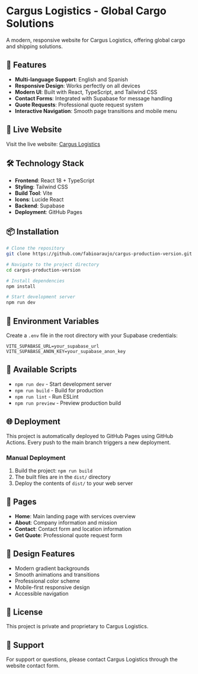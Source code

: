# Cargus Logistics - Global Cargo Solutions

A modern, responsive website for Cargus Logistics, offering global cargo and shipping solutions.

## 🌟 Features

- **Multi-language Support**: English and Spanish
- **Responsive Design**: Works perfectly on all devices
- **Modern UI**: Built with React, TypeScript, and Tailwind CSS
- **Contact Forms**: Integrated with Supabase for message handling
- **Quote Requests**: Professional quote request system
- **Interactive Navigation**: Smooth page transitions and mobile menu

## 🚀 Live Website

Visit the live website: [Cargus Logistics](https://fabioaraujo.github.io/cargus-production-version/)

## 🛠️ Technology Stack

- **Frontend**: React 18 + TypeScript
- **Styling**: Tailwind CSS
- **Build Tool**: Vite
- **Icons**: Lucide React
- **Backend**: Supabase
- **Deployment**: GitHub Pages

## 📦 Installation

```bash
# Clone the repository
git clone https://github.com/fabioaraujo/cargus-production-version.git

# Navigate to the project directory
cd cargus-production-version

# Install dependencies
npm install

# Start development server
npm run dev
```

## 🔧 Environment Variables

Create a `.env` file in the root directory with your Supabase credentials:

```env
VITE_SUPABASE_URL=your_supabase_url
VITE_SUPABASE_ANON_KEY=your_supabase_anon_key
```

## 📝 Available Scripts

- `npm run dev` - Start development server
- `npm run build` - Build for production
- `npm run lint` - Run ESLint
- `npm run preview` - Preview production build

## 🌐 Deployment

This project is automatically deployed to GitHub Pages using GitHub Actions. Every push to the main branch triggers a new deployment.

### Manual Deployment

1. Build the project: `npm run build`
2. The built files are in the `dist/` directory
3. Deploy the contents of `dist/` to your web server

## 📱 Pages

- **Home**: Main landing page with services overview
- **About**: Company information and mission
- **Contact**: Contact form and location information
- **Get Quote**: Professional quote request form

## 🎨 Design Features

- Modern gradient backgrounds
- Smooth animations and transitions
- Professional color scheme
- Mobile-first responsive design
- Accessible navigation

## 📄 License

This project is private and proprietary to Cargus Logistics.

## 🤝 Support

For support or questions, please contact Cargus Logistics through the website contact form. 